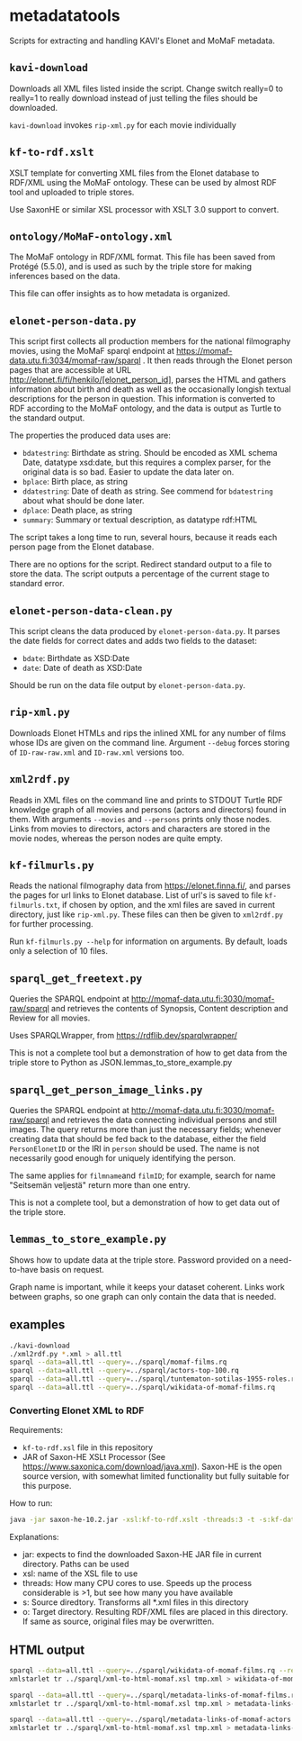 # metadatatools

Scripts for extracting and handling KAVI's Elonet and MoMaF metadata.

## `kavi-download`

Downloads all XML files listed inside the script.  Change switch really=0
to really=1 to really download instead of just telling the files should be
downloaded.

`kavi-download` invokes `rip-xml.py` for each movie individually

## `kf-to-rdf.xslt`

XSLT template for converting XML files from the Elonet database to
RDF/XML using the MoMaF ontology. These can be used by almost RDF tool
and uploaded to triple stores.

Use SaxonHE or similar XSL processor with XSLT 3.0 support to convert.

## `ontology/MoMaF-ontology.xml`

The MoMaF ontology in RDF/XML format. This file has been saved from
Protégé (5.5.0), and is used as such by the triple store for making
inferences based on the data.

This file can offer insights as to how metadata is organized.

## `elonet-person-data.py`

This script first collects all production members for the national filmography movies, using the MoMaF sparql endpoint at https://momaf-data.utu.fi:3034/momaf-raw/sparql . It then reads through the Elonet person pages that are accessible at URL http://elonet.fi/fi/henkilo/[elonet_person_id], parses the HTML and gathers information about birth and death as well as the occasionally longish textual descriptions for the person in question. This information is converted to RDF according to the MoMaF ontology, and the data is output as Turtle to the standard output.

The properties the produced data uses are:
- `bdatestring`: Birthdate as string. Should be encoded as XML schema Date, datatype xsd:date, but this requires a complex parser, for the original data is so bad. Easier to update the data later on.
- `bplace`: Birth place, as string
- `ddatestring`: Date of death as string. See commend for `bdatestring` about what should be done later.
- `dplace`: Death place, as string
- `summary`: Summary or textual description, as datatype rdf:HTML

The script takes a long time to run, several hours, because it reads each person page from the Elonet database.

There are no options for the script. Redirect standard output to a file to store the data. The script outputs a percentage of the current stage to standard error.

## `elonet-person-data-clean.py`

This script cleans the data produced by `elonet-person-data.py`. It parses the date fields for correct dates and adds two fields to the dataset:

- `bdate`: Birthdate as XSD:Date
- `date`: Date of death as XSD:Date

Should be run on the data file output by `elonet-person-data.py`.

## `rip-xml.py`

Downloads Elonet HTMLs and rips the inlined XML for any number of
films whose IDs are given on the command line.  Argument `--debug`
forces storing of `ID-raw-raw.xml` and `ID-raw.xml` versions too.

## `xml2rdf.py`

Reads in XML files on the command line and prints to STDOUT Turtle RDF
knowledge graph of all movies and persons (actors and directors) found
in them.  With arguments `--movies` and `--persons` prints only those
nodes.  Links from movies to directors, actors and characters are
stored in the movie nodes, whereas the person nodes are quite empty.

## `kf-filmurls.py`

Reads the national filmography data from https://elonet.finna.fi/, and
parses the pages for url links to Elonet database. List of url's is
saved to file `kf-filmurls.txt`, if chosen by option, and the xml
files are saved in current directory, just like `rip-xml.py`. These
files can then be given to `xml2rdf.py` for further processing.

Run `kf-filmurls.py --help` for information on arguments. By default,
loads only a selection of 10 files.

## `sparql_get_freetext.py`

Queries the SPARQL endpoint at
http://momaf-data.utu.fi:3030/momaf-raw/sparql and retrieves the
contents of Synopsis, Content description and Review for all movies. 

Uses SPARQLWrapper, from https://rdflib.dev/sparqlwrapper/ 

This is not a complete tool but a demonstration of how to get data
from the triple store to Python as JSON.lemmas_to_store_example.py

## `sparql_get_person_image_links.py`

Queries the SPARQL endpoint at http://momaf-data.utu.fi:3030/momaf-raw/sparql and retrieves the data connecting individual persons and still images. The query returns more than just the necessary fields; whenever creating data that should be fed back to the database, either the field `PersonElonetID` or the IRI in `person` should be used. The name is not necessarily good enough for uniquely identifying the person.

The same applies for `filmname`and `filmID`; for example, search for name "Seitsemän veljestä" return more than one entry.

This is not a complete tool, but a demonstration of how to get data out of the triple store.

## `lemmas_to_store_example.py`

Shows how to update data at the triple store. Password provided on a need-to-have basis on request.

Graph name is important, while it keeps your dataset coherent. Links work between graphs, so one graph can only contain the data that is needed.

## examples

```bash
./kavi-download
./xml2rdf.py *.xml > all.ttl
sparql --data=all.ttl --query=../sparql/momaf-films.rq
sparql --data=all.ttl --query=../sparql/actors-top-100.rq
sparql --data=all.ttl --query=../sparql/tuntematon-sotilas-1955-roles.rq
sparql --data=all.ttl --query=../sparql/wikidata-of-momaf-films.rq
```

### Converting Elonet XML to RDF
Requirements:
- `kf-to-rdf.xsl` file in this repository
- JAR of Saxon-HE XSLt Processor (See https://www.saxonica.com/download/java.xml). Saxon-HE is the open source version, with somewhat limited functionality but fully suitable for this purpose.

How to run:
```bash
java -jar saxon-he-10.2.jar -xsl:kf-to-rdf.xslt -threads:3 -t -s:kf-data/ -o:kf-data-rdf/
```

Explanations:
- jar: expects to find the downloaded Saxon-HE JAR file in current directory. Paths can be used
- xsl: name of the XSL file to use
- threads: How many CPU cores to use. Speeds up the process considerable is >1, but see how many you have available
- s: Source diredtory. Transforms all *.xml files in this directory
- o: Target directory. Resulting RDF/XML files are placed in this directory. If same as source, original files may be overwritten.

## HTML output

```bash
sparql --data=all.ttl --query=../sparql/wikidata-of-momaf-films.rq --results=xml > tmp.xml
xmlstarlet tr ../sparql/xml-to-html-momaf.xsl tmp.xml > wikidata-of-momaf-films.html

sparql --data=all.ttl --query=../sparql/metadata-links-of-momaf-films.rq --results=xml > tmp.xml
xmlstarlet tr ../sparql/xml-to-html-momaf.xsl tmp.xml > metadata-links-of-momaf-films.html

sparql --data=all.ttl --query=../sparql/metadata-links-of-momaf-actors.rq --results=xml > tmp.xml
xmlstarlet tr ../sparql/xml-to-html-momaf.xsl tmp.xml > metadata-links-of-momaf-actors.html
```

